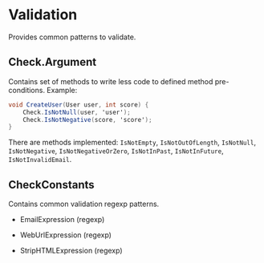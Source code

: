 Validation
==========

Provides common patterns to validate.

Check.Argument
--------------

Contains set of methods to write less code to defined method pre-conditions. Example:

```cs
void CreateUser(User user, int score) {
    Check.IsNotNull(user, 'user');
    Check.IsNotNegative(score, 'score');
}
```

There are methods implemented: `IsNotEmpty`, `IsNotOutOfLength`, `IsNotNull`, `IsNotNegative`, `IsNotNegativeOrZero`, `IsNotInPast`, `IsNotInFuture`, `IsNotInvalidEmail`.

CheckConstants
--------------

Contains common validation regexp patterns.

* EmailExpression (regexp)

* WebUrlExpression (regexp)

* StripHTMLExpression (regexp)
